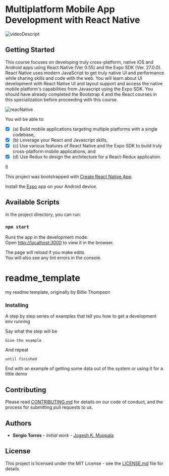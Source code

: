 # Multiplatform Mobile App Development with React Native


![videoDescript](https://user-images.githubusercontent.com/25851867/59812130-809bea80-92d2-11e9-9091-64c08741a15e.gif)

## Getting Started

This course focuses on developing truly cross-platform, native iOS and Android apps using React Native (Ver 0.55) and the Expo SDK (Ver. 27.0.0). React Native uses modern JavaScript to get truly native UI and performance while sharing skills and code with the web. You will learn about UI development with React Native UI and layout support and access the native mobile platform's capabilities from Javascript using the Expo SDK. You should have already completed the Bootstrap 4 and the React courses in this specialization before proceeding with this course.


![reacNative](https://user-images.githubusercontent.com/25851867/55767915-67f49600-5a40-11e9-886d-acc49fb561c3.png)


You will be able to:

- [x] (a) Build mobile applications targeting multiple platforms with a single codebase,
- [x] (b) Leverage your React and Javascript skills,
- [x] (c) Use various features of React Native and the Expo SDK to build truly cross-platform mobile applications, and
- [x] (d) Use Redux to design the architecture for a React-Redux application.

ß

This project was bootstrapped with [Create React Native App](https://github.com/react-community/create-react-native-app).

Install the [Expo](https://expo.io/) app on your Android device.

## Available Scripts

In the project directory, you can run:

### `npm start`

Runs the app in the development mode.<br>
Open [http://localhost:3000](http://localhost:3000) to view it in the browser.

The page will reload if you make edits.<br>
You will also see any lint errors in the console.
# readme_template
my readme template, originally by Billie Thompson

### Installing

A step by step series of examples that tell you how to get a development env running

Say what the step will be

```
Give the example
```

And repeat

```
until finished
```

End with an example of getting some data out of the system or using it for a little demo


## Contributing

Please read [CONTRIBUTING.md](https://gist.github.com/PurpleBooth/b24679402957c63ec426) for details on our code of conduct, and the process for submitting pull requests to us.


## Authors

* **Sergio Torres** - *Initial work* - [Jogesh K. Muppala](https://www.coursera.org/instructor/jmuppala)


## License

This project is licensed under the MIT License - see the [LICENSE.md](LICENSE.md) file for details